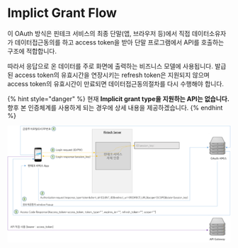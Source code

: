 # Implict Grant Flow

이 OAuth 방식은 핀테크 서비스의 최종 단말\(앱, 브라우저 등\)에서 직접 데이터소유자가 데이터접근동의를 하고 access token을 받아 단말 프로그램에서 API를 호출하는 구조에 적합합니다.

따라서 응답으로 온 데이터를 주로 화면에 출력하는 비즈니스 모델에 사용됩니다. 발급된 access token의 유효시간을 연장시키는 refresh token은 지원되지 않으며 access token의 유효시간이 만료되면 데이터접근동의절차를 다시 수행해야 합니다.

{% hint style="danger" %}
현재 **Implicit grant type을 지원하는 API는 없습니다.**    
향후 본 인증체계를 사용하게 되는 경우에 상세 내용을 제공하겠습니다.
{% endhint %}



![Implicit Grant Flow &#xC808;&#xCC28;](../../.gitbook/assets/image%20%2841%29.png)

